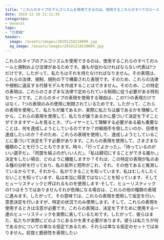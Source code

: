 ```yaml
---
title: "これらのタイプのアルゴリズムを使用できるのは、使用するこれらのすべてのルールと規制および法律があるためです。"
date: 2019-12-10 21:11:55
categories:
- General
tags:
- "代表戦"
header:
  image: /assets/images/20191210210809.jpg
  og_image: /assets/images/20191210210809.jpg
---
```


これらのタイプのアルゴリズムを使用できるのは、使用するこれらのすべてのルールと規制および法律があるためです。誰もが従わなければならない代表は1つだけです。したがって、私たちはそれを持たなければなりません。その表現は、これらの法律、規制、規則の下で構築された表現です。そのため、これらの法律や規制に違反する代替モデルを作成することはできません。そのため、この特定の表現は、これらのさまざまな法律で定められている制限に従う必要がある特別なケースです。これらのタイプの表現を使用する理由は、この1つの表現だけではなく、1つの表現のみの使用に制限されているためです。したがって、これらの表現を使用して、私たちが誰であるか、実際に私たちは誰であるかを理解してから、これらの表現を使用して、私たちが誰であるかに基づいて決定を下すことができますゲームを見るとき、プレイヤーとして理解する必要がある最も重要なことは、何を達成しようとしているのですか？対戦相手を倒したいのか、目標を達成したいのか？そのため、これらの表現を使用して、達成しようとしていることに基づいて決定を下す必要があります。これらの表現を使用して、さまざまな種類のことを行うこともできます。時々、「行ってよかった」、「持っているのがいい選手だ」、「同盟を結ぶのがいい人だ」、「私は親切にすることができる誰か。」決定をしたい場合、どのように機能しますか？それは、この特定の表現が私のある種の分析を行っており、私の長所と短所がこれ、それ、その他であると推測しているからです。それから、私ができることを知っています、私はむしろしたくないことを知っています、私は本当に得意ではないことを知っています、そしてヒューリスティックと呼ばれるものを使用します-そして、ヒューリスティックの1つはそうではありませんそれが危険になる場合は、これらの他の種類の表現に進みます。したがって、その意味では、これらの表現を使用して仮定を行い、意思決定を行いますが、特定の状況でのみ使用します。そして、これらの表現を使用するときは注意が必要です。これらの表現は、決定を下すために使用する一連のヒューリスティックを実際に表しているためです。したがって、彼らはまた、私たちが実際にどのようにあるかを表す必要があります。彼らは私たちが何であるかについての単なる仮定であるため、それらは単なる仮定のセットではありません。前提と脆弱性を表現したい
